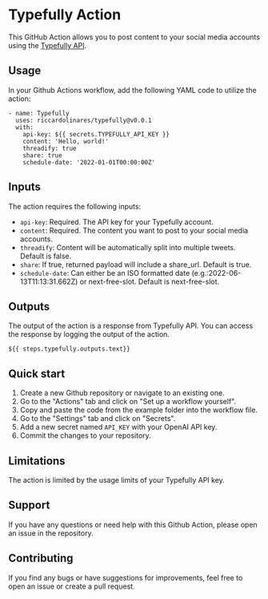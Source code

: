 # Typefully Action
This GitHub Action allows you to post content to your social media accounts using the [Typefully API](https://typefully.com/).
 
## Usage
In your Github Actions workflow, add the following YAML code to utilize the action:
```
- name: Typefully
  uses: riccardolinares/typefully@v0.0.1
  with:
    api-key: ${{ secrets.TYPEFULLY_API_KEY }}
    content: 'Hello, world!'
    threadify: true
    share: true
    schedule-date: '2022-01-01T00:00:00Z'
```

## Inputs
The action requires the following inputs:
- `api-key`: Required. The API key for your Typefully account.
- `content`: Required. The content you want to post to your social media accounts.
- `threadify`: Content will be automatically split into multiple tweets. Default is false.
- `share`: If true, returned payload will include a share_url. Default is true.
- `schedule-date`: Can either be an ISO formatted date (e.g.:2022-06-13T11:13:31.662Z) or next-free-slot. Default is next-free-slot.

## Outputs
The output of the action is a response from Typefully API. You can access the response by logging the output of the action.
```
${{ steps.typefully.outputs.text}}
```

## Quick start
1. Create a new Github repository or navigate to an existing one.
2. Go to the "Actions" tab and click on "Set up a workflow yourself".
3. Copy and paste the code from the example folder into the workflow file.
4. Go to the "Settings" tab and click on "Secrets".
5. Add a new secret named `API_KEY` with your OpenAI API key.
6. Commit the changes to your repository.

## Limitations
The action is limited by the usage limits of your Typefully API key.

## Support
If you have any questions or need help with this Github Action, please open an issue in the repository.

## Contributing
If you find any bugs or have suggestions for improvements, feel free to open an issue or create a pull request.
